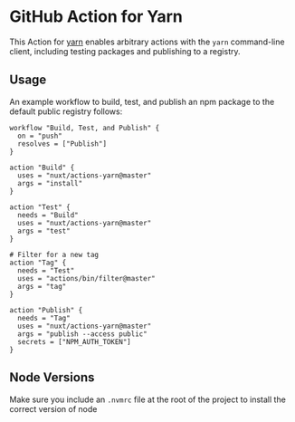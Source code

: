 # GitHub Action for Yarn

This Action for [yarn](https://yarnpkg.com/en/) enables arbitrary actions with the `yarn` command-line client, including testing packages and publishing to a registry.

## Usage

An example workflow to build, test, and publish an npm package to the default public registry follows:

```hcl
workflow "Build, Test, and Publish" {
  on = "push"
  resolves = ["Publish"]
}

action "Build" {
  uses = "nuxt/actions-yarn@master"
  args = "install"
}

action "Test" {
  needs = "Build"
  uses = "nuxt/actions-yarn@master"
  args = "test"
}

# Filter for a new tag
action "Tag" {
  needs = "Test"
  uses = "actions/bin/filter@master"
  args = "tag"
}

action "Publish" {
  needs = "Tag"
  uses = "nuxt/actions-yarn@master"
  args = "publish --access public"
  secrets = ["NPM_AUTH_TOKEN"]
}
```

## Node Versions

Make sure you include an `.nvmrc` file at the root of the project to install the correct version of node